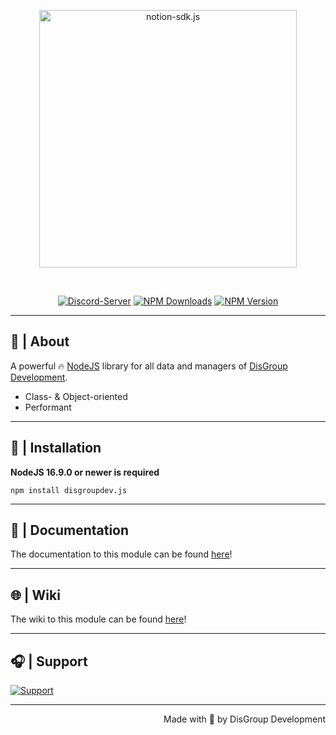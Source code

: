 <div align="center">
    <p>
        <a href="https://disgroupdev.de"><img src="https://i.ibb.co/TcW68Gc/Dis-Group-Development-Banner-High-Resolution.jpg" width="412" alt="notion-sdk.js" /></a>
    </p>
    <br/>
    <p>
        <a href="https://discord.gg/xRveKFVUuG"><img src="https://img.shields.io/discord/719506936810438667?color=5865F2&logo=discord&logoColor=white&style=for-the-badge" alt="Discord-Server"/></a>
        <a href="https://npmjs.com/package/disgroupdev.js"><img src="https://img.shields.io/npm/dt/disgroupdev.js.svg?maxAge=3600&style=for-the-badge" alt="NPM Downloads"/></a>    
        <a href="https://npmjs.com/package/disgroupdev.js"><img src="https://img.shields.io/npm/v/disgroupdev.js.svg?maxAge=3600&style=for-the-badge" alt="NPM Version"/></a>
    </p>
</div>

---

## 📜 | About

A powerful 🔥 [NodeJS](https://nodejs.org) library for all data and managers of [DisGroup Development](https://disgroupdev.de).

- Class- & Object-oriented
- Performant

---

## 📂 | Installation

**NodeJS 16.9.0 or newer is required**

```shell
npm install disgroupdev.js
```

---

## 📄 | Documentation
The documentation to this module can be found [here](https://disgroupdev.js.org)!

---

## 🌐 | Wiki
The wiki to this module can be found [here](https://wiki.disgroupdevjs.ga)!

---

## 🎧 | Support
[![Support](https://discordapp.com/api/guilds/719506936810438667/widget.png?style=banner2)](https://discord.gg/xRveKFVUuG)

---

<div align="right">
    Made with 💙 by DisGroup Development
</div>